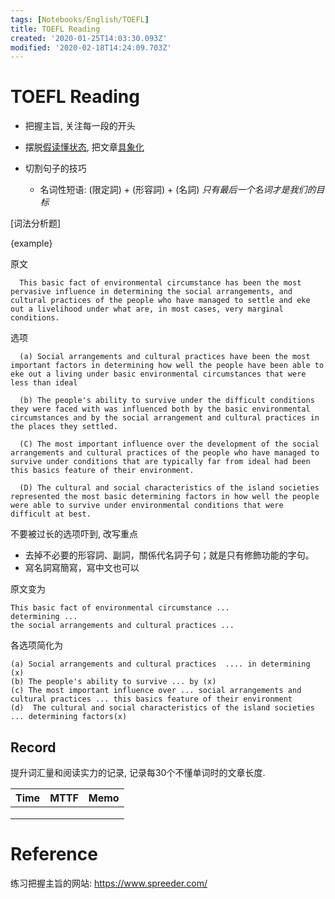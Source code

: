 ```yaml
---
tags: [Notebooks/English/TOEFL]
title: TOEFL Reading
created: '2020-01-25T14:03:30.093Z'
modified: '2020-02-18T14:24:09.703Z'
---
```


# TOEFL Reading

- 把握主旨, 关注每一段的开头

- 摆脱<u>假读懂状态</u>, 把文章<u>具象化</u>

- 切割句子的技巧

  - 名词性短语: (限定詞) + (形容詞) + (名詞) *只有最后一个名词才是我们的目标*

  

[词法分析题]

{example}

原文

```
  This basic fact of environmental circumstance has been the most pervasive influence in determining the social arrangements, and cultural practices of the people who have managed to settle and eke out a livelihood under what are, in most cases, very marginal conditions.
```

选项

```
  (a) Social arrangements and cultural practices have been the most important factors in determining how well the people have been able to eke out a living under basic environmental circumstances that were less than ideal
  
  (b) The people's ability to survive under the difficult conditions they were faced with was influenced both by the basic environmental circumstances and by the social arrangement and cultural practices in the places they settled.
  
  (C) The most important influence over the development of the social arrangements and cultural practices of the people who have managed to survive under conditions that are typically far from ideal had been this basics feature of their environment.
  
  (D) The cultural and social characteristics of the island societies represented the most basic determining factors in how well the people were able to survive under environmental conditions that were difficult at best.
```

不要被过长的选项吓到, 改写重点
- 去掉不必要的形容詞、副詞，關係代名詞子句；就是只有修飾功能的字句。
- 寫名詞寫簡寫，寫中文也可以

原文变为

```
This basic fact of environmental circumstance ... 
determining ...
the social arrangements and cultural practices ...
```

各选项简化为

```
(a) Social arrangements and cultural practices  .... in determining (x)
(b) The people's ability to survive ... by (x)
(c) The most important influence over ... social arrangements and cultural practices ... this basics feature of their environment
(d)  The cultural and social characteristics of the island societies ... determining factors(x)
```

## Record

提升词汇量和阅读实力的记录, 记录每30个不懂单词时的文章长度.

| Time | MTTF | Memo |
| ---- | ---- | ---- |
|      |      |      |
|      |      |      |
|      |      |      |



# Reference

练习把握主旨的网站: https://www.spreeder.com/

